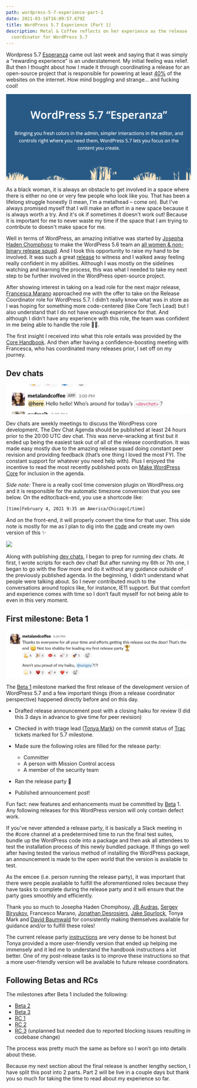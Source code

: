 ```yaml
---
path: wordpress-5-7-experience-part-1
date: 2021-03-16T16:09:57.679Z
title: WordPress 5.7 Experience (Part 1)
description: Metal & Coffee reflects on her experience as the release
  coordinator for WordPress 5.7
---
```

Wordpress 5.7 [Esperanza](https://wordpress.org/news/2021/03/esperanza/) came out last week and saying that it was simply a “rewarding experience” is an understatement. My initial feeling was relief. But then I thought about how I made it through coordinating a release for an open-source project that is responsible for powering at least [40%](https://w3techs.com/technologies/details/cm-wordpress) of the websites on the internet. How mind boggling and strange… and fucking cool!

![](../assets/screen-shot-2021-03-15-at-10.25.37-pm.png)

As a black woman, it is always an obstacle to get involved in a space where there is either no one or very few people who look like you. That has been a lifelong struggle honestly (I mean, I'm a metalhead – come on). But I've always promised myself that I will make an effort in a new space because it is always worth a try. And it's ok if sometimes it doesn't work out! Because it is important for me to never waste my time if the space that I am trying to contribute to doesn't make space for me.

Well in terms of WordPress, an amazing initiative was started by [Josepha Haden Chomphosy](https://profiles.wordpress.org/chanthaboune/) to make the WordPress 5.6 team an [all women & non-binary release squad](https://make.wordpress.org/core/2020/03/11/all-women-release-squad/). And I took this opportunity to raise my hand to be involved. It was such a great [release](https://wordpress.org/news/2020/12/simone/) to witness and I walked away feeling really confident in my abilities. Although I was mostly on the sidelines watching and learning the process, this was what I needed to take my next step to be further involved in the WordPress open-source project.

After showing interest in taking on a lead role for the next major release, [Francesca Marano](https://profiles.wordpress.org/francina/) approached me with the offer to take on the Release Coordinator role for WordPress 5.7. I didn’t really know what was in store as I was hoping for something more code-centered (like Core Tech Lead) but I also understand that I do not have enough experience for that. And although I didn’t have any experience with this role, the team was confident in me being able to handle the role 👍🏾.

The first insight I received into what this role entails was provided by the [Core Handbook](https://make.wordpress.org/core/handbook/about/release-cycle/wordpress-release-team-and-focus-leads/#release-co-ordinatorhttps://make.wordpress.org/core/handbook/about/release-cycle/wordpress-release-team-and-focus-leads/#release-co-ordinator). And then after having a confidence-boosting meeting with Francesca, who has coordinated many releases prior, I set off on my journey.

## Dev chats

![](../assets/screen-shot-2021-03-15-at-10.21.20-pm.png)

Dev chats are weekly meetings to discuss the WordPress core development. The Dev Chat Agenda should be published at least 24 hours prior to the 20:00 UTC dev chat. This was nerve-wracking at first but it ended up being the easiest task out of all of the release coordination. It was made easy mostly due to the amazing release squad doing constant peer revision and providing feedback (that’s one thing I loved the most FYI. The constant support for whatever you need help with). Plus I enjoyed the incentive to read the most recently published posts on [Make WordPress Core](https://make.wordpress.org/core/) for inclusion in the agenda.

*Side note:*
There is a really cool time conversion plugin on WordPress.org and it is responsible for the automatic timezone conversion that you see below. On the editor/back-end, you use a shortcode like:

```xml
[time]February 4, 2021 9:35 am America/Chicago[/time]
```

And on the front-end, it will properly convert the time for that user. This side note is mostly for me as I plan to dig into the [code](https://github.com/WordPress/wordpress.org/blob/master/wordpress.org/public_html/wp-content/mu-plugins/pub/wporg-time-shortcode.php) and create my own version of this ✨ 

![](https://lh6.googleusercontent.com/_aZOAQtenqVpLJw2w7vhEuDeaof16vLBDAgMq5xbWAFVmnw4ipiwVkKAGjf9FVDt8-sc5Uj51sLpyl8rji5KvWYMnsJzUJ_BW7qvc2jAzlimS1fKoNnBNxl0xzMevHQ53ZT1FwF5)

Along with publishing [dev chats](https://make.wordpress.org/core/2021/03/02/dev-chat-agenda-for-march-3rd-2021/), I began to prep for running dev chats. At first, I wrote scripts for each dev chat! But after running my 6th or 7th one, I began to go with the flow more and do it without any guidance outside of the previously published agenda. In the beginning, I didn’t understand what people were talking about. So I never contributed much to the conversations around topics like, for instance, IE11 support. But that comfort and experience comes with time so I don’t fault myself for not being able to even in this very moment.

## First milestone: Beta 1

![](../assets/screen-shot-2021-03-16-at-11.50.59-am.png)

The [Beta 1](https://wordpress.org/news/2021/02/wordpress-5-7-beta-1) milestone marked the first release of the development version of WordPress 5.7 and a few important things (from a release coordinator perspective) happened directly before and on this day.

* Drafted release announcement post with a closing haiku for review (I did this 3 days in advance to give time for peer revision)
* Checked in with triage lead ([Tonya Mark](https://profiles.wordpress.org/hellofromtonya/)) on the commit status of [Trac](https://core.trac.wordpress.org/) tickets marked for 5.7 milestone.
* Made sure the following roles are filled for the release party:

  * Committer
  * A person with Mission Control access
  * A member of the security team
* Ran the release party 🎉
* Published announcement post!

Fun fact: new features and enhancements must be committed by [Beta](https://make.wordpress.org/core/handbook/about/release-cycle/) 1. Any following releases for this WordPress version will only contain defect work.

If you’ve never attended a release party, it is basically a Slack meeting in the #core channel at a predetermined time to run the final test suites, bundle up the WordPress code into a package and then ask all attendees to test the installation process of this newly bundled package. If things go well after having tested the various method of installing the WordPress package, an announcement is made to the open world that the version is available to test.

As the emcee (i.e. person running the release party), it was important that there were people available to fulfill the aforementioned roles because they have tasks to complete during the release party and it will ensure that the party goes smoothly and efficiently. 

Thank you so much to Josepha Haden Chomphosy, [JB Audras](https://profiles.wordpress.org/audrasjb/), [Sergey Biryukov](https://profiles.wordpress.org/sergeybiryukov/), Francesco Marano, [Jonathan Desrosiers](https://profiles.wordpress.org/desrosj/), [Jake Spurlock](https://profiles.wordpress.org/whyisjake/), Tonya Mark and [David Baumwald](https://profiles.wordpress.org/davidbaumwald/) for consistently making themselves available for guidance and/or to fulfill these roles!

The current release party [instructions](https://make.wordpress.org/core/handbook/about/release-cycle/releasing-beta-versions/) are very dense to be honest but Tonya provided a more user-friendly version that ended up helping me immensely and it led me to understand the handbook instructions a lot better. One of my post-release tasks is to improve these instructions so that a more user-friendly version will be available to future release coordinators.

## Following Betas and RCs

The milestones after Beta 1 included the following:

* [Beta 2](https://wordpress.org/news/2021/02/wordpress-5-7-beta-2)
* [Beta 3](https://wordpress.org/news/2021/02/wordpress-5-7-beta-3)
* [RC 1](https://wordpress.org/news/2021/02/wordpress-5-7-release-candidate)
* [RC 2](https://wordpress.org/news/2021/03/wordpress-5-7-release-candidate-2)
* [RC 3](https://make.wordpress.org/core/2021/03/05/wordpress-5-7-release-candidate-3) (unplanned but needed due to reported blocking issues resulting in codebase change)

The process was pretty much the same as before so I won’t go into details about these.

Because my next section about the final release is another lengthy section, I have split this post into 2 parts. Part 2 will be live in a couple days but thank you so much for taking the time to read about my experience so far.
